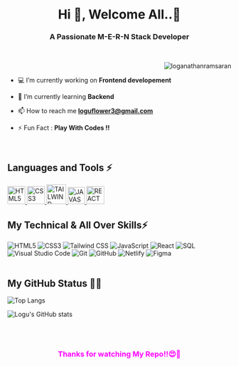 <h1 align="center">Hi 👋, Welcome All..💝</h1>
<h3 align="center">A Passionate M-E-R-N Stack Developer</h3>
<br>
<p align="right"> <img src="https://komarev.com/ghpvc/?username=loganathanramsaran&label=Profile%20views&color=0e75b6&style=flat" alt="loganathanramsaran" /> </p>

- 💻 I’m currently working on **Frontend developement**

- 🌱 I’m currently learning **Backend**

- 📫 How to reach me **loguflower3@gmail.com**

- ⚡ Fun Fact : **Play With Codes !!**
<br>

<h2>Languages and Tools ⚡</h2>

<a href="https://www.w3schools.com/css/" target="_blank" rel="noreferrer"> 
  <img width="40" height="40" alt="HTML5" src="https://cdn.jsdelivr.net/gh/devicons/devicon@latest/icons/html5/html5-original.svg" /> 
</a> 

<a href="https://www.w3schools.com/css/" target="_blank" rel="noreferrer"> 
  <img width="40" height="40" alt="CSS3" src="https://cdn.jsdelivr.net/gh/devicons/devicon@latest/icons/css3/css3-original.svg" /> 
</a>

<a href="https://www.w3schools.com/css/" target="_blank" rel="noreferrer"> 
  <img width="44" height="44" alt="TAILWIND CSS" src="https://cdn.jsdelivr.net/gh/devicons/devicon@latest/icons/tailwindcss/tailwindcss-original.svg" /> 
</a>

<a href="https://www.w3schools.com/css/" target="_blank" rel="noreferrer"> 
  <img width="38" height="38" alt="JAVASCRIPT" src="https://cdn.jsdelivr.net/gh/devicons/devicon@latest/icons/javascript/javascript-plain.svg" /> 
</a>

<a href="https://www.w3schools.com/css/" target="_blank" rel="noreferrer"> 
  <img width="40" height="40" alt="REACT JS" src="https://cdn.jsdelivr.net/gh/devicons/devicon@latest/icons/react/react-original.svg" /> 
</a>
<br>
<h2><b>My Technical & All Over Skills⚡</b> </h2>

![HTML5](https://img.shields.io/badge/html5-%23E34F26.svg?style=for-the-badge&logo=html5&logoColor=white) 
![CSS3](https://img.shields.io/badge/css3-%231572B6.svg?style=for-the-badge&logo=css3&logoColor=white)
![Tailwind CSS](https://img.shields.io/badge/Tailwind_CSS-%2338B2AC.svg?style=for-the-badge&logo=tailwind-css&logoColor=white)
![JavaScript](https://img.shields.io/badge/javascript-%23323330.svg?style=for-the-badge&logo=javascript&logoColor=%23F7DF1E) 
![React](https://img.shields.io/badge/React-%2320232a.svg?style=for-the-badge&logo=react&logoColor=61DAFB)
![SQL](https://img.shields.io/badge/SQL-%234170C9.svg?style=for-the-badge&logo=sql&logoColor=white)
![Visual Studio Code](https://img.shields.io/badge/Visual%20Studio%20Code-0078d7.svg?style=for-the-badge&logo=visual-studio-code&logoColor=white)
![Git](https://img.shields.io/badge/git-%23F05033.svg?style=for-the-badge&logo=git&logoColor=white)
![GitHub](https://img.shields.io/badge/github-%23121011.svg?style=for-the-badge&logo=github&logoColor=white)
![Netlify](https://img.shields.io/badge/netlify-%23000000.svg?style=for-the-badge&logo=netlify&logoColor=#00C7B7)
![Figma](https://img.shields.io/badge/figma-%23F24E1E.svg?style=for-the-badge&logo=figma&logoColor=white)
<br>
<br>
<h2> <b>My GitHub Status 👨‍💻 </b> </h2>

![Top Langs](https://github-readme-stats.vercel.app/api/top-langs?username=loganathanramsaran&show_icons=true&locale=en&layout=compact)

![Logu's GitHub stats](https://github-readme-stats.vercel.app/api?username=loganathanramsaran&show_icons=true&locale=en)

<br>
<br>

<h3 align= 'center' style="color: fuchsia"><b>Thanks for watching My Repo!!😍💖</b></h3>

